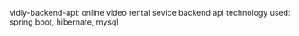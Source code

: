 vidly-backend-api: online video rental sevice backend api
technology used: spring boot, hibernate, mysql
